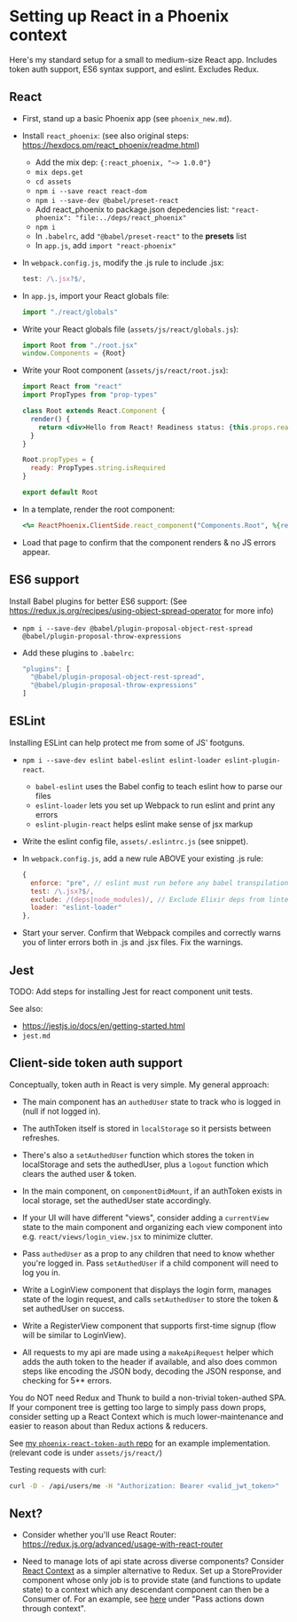 # Setting up React in a Phoenix context

Here's my standard setup for a small to medium-size React app. Includes token auth support, ES6 syntax support, and eslint. Excludes Redux.


## React

  * First, stand up a basic Phoenix app (see `phoenix_new.md`).

  * Install `react_phoenix`:
    (see also original steps: https://hexdocs.pm/react_phoenix/readme.html)

    - Add the mix dep: `{:react_phoenix, "~> 1.0.0"}`
    - `mix deps.get`
    - `cd assets`
    - `npm i --save react react-dom`
    - `npm i --save-dev @babel/preset-react`
    - Add react_phoenix to package.json depedencies list:
      `"react-phoenix": "file:../deps/react_phoenix"`
    - `npm i`
    - In `.babelrc`, add `"@babel/preset-react"` to the **presets** list
    - In `app.js`, add `import "react-phoenix"`

  * In `webpack.config.js`, modify the .js rule to include .jsx:

    ```js
    test: /\.jsx?$/,
    ```

  * In `app.js`, import your React globals file:

    ```js
    import "./react/globals"
    ```

  * Write your React globals file (`assets/js/react/globals.js`):

    ```js
    import Root from "./root.jsx"
    window.Components = {Root}
    ```

  * Write your Root component (`assets/js/react/root.jsx`):

    ```jsx
    import React from "react"
    import PropTypes from "prop-types"

    class Root extends React.Component {
      render() {
        return <div>Hello from React! Readiness status: {this.props.ready}</div>
      }
    }

    Root.propTypes = {
      ready: PropTypes.string.isRequired
    }

    export default Root
    ```

  * In a template, render the root component:

    ```rb
    <%= ReactPhoenix.ClientSide.react_component("Components.Root", %{ready: "Yes sir!"}) %>
    ```

  * Load that page to confirm that the component renders & no JS errors appear.


## ES6 support

Install Babel plugins for better ES6 support:
(See https://redux.js.org/recipes/using-object-spread-operator for more info)

  * `npm i --save-dev @babel/plugin-proposal-object-rest-spread @babel/plugin-proposal-throw-expressions`

  * Add these plugins to `.babelrc`:

    ```js
    "plugins": [
      "@babel/plugin-proposal-object-rest-spread",
      "@babel/plugin-proposal-throw-expressions"
    ]
    ```


## ESLint

Installing ESLint can help protect me from some of JS' footguns.

  * `npm i --save-dev eslint babel-eslint eslint-loader eslint-plugin-react`.
    - `babel-eslint` uses the Babel config to teach eslint how to parse our files
    - `eslint-loader` lets you set up Webpack to run eslint and print any errors
    - `eslint-plugin-react` helps eslint make sense of jsx markup

  * Write the eslint config file, `assets/.eslintrc.js` (see snippet).

  * In `webpack.config.js`, add a new rule ABOVE your existing .js rule:

    ```js
    {
      enforce: "pre", // eslint must run before any babel transpilation stuff
      test: /\.jsx?$/,
      exclude: /(deps|node_modules)/, // Exclude Elixir deps from linter
      loader: "eslint-loader"
    },
    ```

  * Start your server. Confirm that Webpack compiles and correctly warns you of linter errors both in .js and .jsx files. Fix the warnings.


## Jest

TODO: Add steps for installing Jest for react component unit tests.

See also:

  * https://jestjs.io/docs/en/getting-started.html
  * `jest.md`


## Client-side token auth support

Conceptually, token auth in React is very simple. My general approach:

  * The main component has an `authedUser` state to track who is logged in (null if not logged in).

  * The authToken itself is stored in `localStorage` so it persists between refreshes.

  * There's also a `setAuthedUser` function which stores the token in localStorage and sets the authedUser, plus a `logout` function which clears the authed user & token.

  * In the main component, on `componentDidMount`, if an authToken exists in local storage, set the authedUser state accordingly.

  * If your UI will have different "views", consider adding a `currentView` state to the main component and organizing each view component into e.g. `react/views/login_view.jsx` to minimize clutter.

  * Pass `authedUser` as a prop to any children that need to know whether you're logged in. Pass `setAuthedUser` if a child component will need to log you in.

  * Write a LoginView component that displays the login form, manages state of the login request, and calls `setAuthedUser` to store the token & set authedUser on success.

  * Write a RegisterView component that supports first-time signup (flow will be similar to LoginView).

  * All requests to my api are made using a `makeApiRequest` helper which adds the auth token to the header if available, and also does common steps like encoding the JSON body, decoding the JSON response, and checking for 5** errors.

You do NOT need Redux and Thunk to build a non-trivial token-authed SPA. If your component tree is getting too large to simply pass down props, consider setting up a React Context which is much lower-maintenance and easier to reason about than Redux actions & reducers.

See [my `phoenix-react-token-auth` repo](https://github.com/topherhunt/phoenix-react-token-auth) for an example implementation. (relevant code is under `assets/js/react/`)

Testing requests with curl:

```sh
curl -D - /api/users/me -H "Authorization: Bearer <valid_jwt_token>"
```


## Next?

  * Consider whether you'll use React Router: https://redux.js.org/advanced/usage-with-react-router

  * Need to manage lots of api state across diverse components? Consider [React Context](https://reactjs.org/docs/context.html) as a simpler alternative to Redux. Set up a StoreProvider component whose only job is to provide state (and functions to update state) to a context which any descendant component can then be a Consumer of. For an example, see [here](https://daveceddia.com/context-api-vs-redux/) under "Pass actions down through context".
